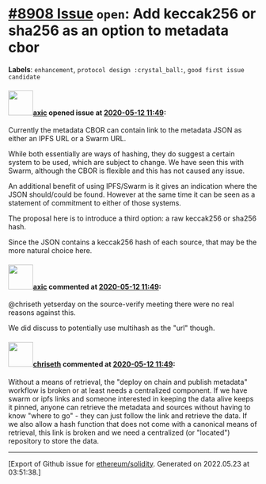 # [\#8908 Issue](https://github.com/ethereum/solidity/issues/8908) `open`: Add keccak256 or sha256 as an option to metadata cbor
**Labels**: `enhancement`, `protocol design :crystal_ball:`, `good first issue candidate`


#### <img src="https://avatars.githubusercontent.com/u/20340?v=4" width="50">[axic](https://github.com/axic) opened issue at [2020-05-12 11:49](https://github.com/ethereum/solidity/issues/8908):

Currently the metadata CBOR can contain link to the metadata JSON as either an IPFS URL or a  Swarm URL.

While both essentially are ways of hashing, they do suggest a certain system to be used, which are subject to change. We have seen this with Swarm, although the CBOR is flexible and this has not caused any issue.

An additional benefit of using IPFS/Swarm is it gives an indication where the JSON should/could be found. However at the same time it can be seen as a statement of commitment to either of those systems.

The proposal here is to introduce a third option: a raw keccak256 or sha256 hash.

Since the JSON contains a keccak256 hash of each source, that may be the more natural choice here.

#### <img src="https://avatars.githubusercontent.com/u/20340?v=4" width="50">[axic](https://github.com/axic) commented at [2020-05-12 11:49](https://github.com/ethereum/solidity/issues/8908#issuecomment-633973584):

@chriseth yetserday on the source-verify meeting there were no real reasons against this.

We did discuss to potentially use multihash as the "url" though.

#### <img src="https://avatars.githubusercontent.com/u/9073706?v=4" width="50">[chriseth](https://github.com/chriseth) commented at [2020-05-12 11:49](https://github.com/ethereum/solidity/issues/8908#issuecomment-638233277):

Without a means of retrieval, the "deploy on chain and publish metadata" workflow is broken or at least needs a centralized component. If we have swarm or ipfs links and someone interested in keeping the data alive keeps it pinned, anyone can retrieve the metadata and sources without having to know "where to go" - they can just follow the link and retrieve the data. If we also allow a hash function that does not come with a canonical means of retrieval, this link is broken and we need a centralized (or "located") repository to store the data.


-------------------------------------------------------------------------------



[Export of Github issue for [ethereum/solidity](https://github.com/ethereum/solidity). Generated on 2022.05.23 at 03:51:38.]
